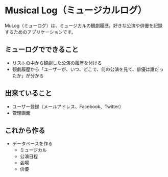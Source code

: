 # Musical Log（ミュージカルログ）

MuLog（ミューログ）は、ミュージカルの観劇履歴、好きな公演や俳優を記録するためのアプリケーションです。

## ミューログでできること

* リストの中から観劇した公演の履歴を付ける
* 観劇履歴から「ユーザーが、いつ、どこで、何の公演を見て、俳優は誰だったか」が分かる

## 出来ていること

* ユーザー登録（メールアドレス、Facebook、Twitter）
* 管理画面

## これから作る

* データベースを作る
  * ミュージカル
  * 公演日程
  * 会場
  * 俳優
